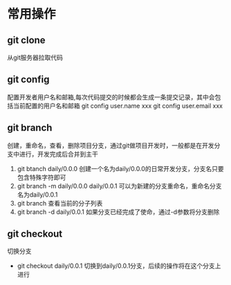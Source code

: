 # 常用操作
## git clone
从git服务器拉取代码

## git config
配置开发者用户名和邮箱,每次代码提交的时候都会生成一条提交记录，其中会包括当前配置的用户名和邮箱
git config user.name xxx
git config user.email xxx

## git branch
创建，重命名，查看，删除项目分支，通过git做项目开发时，一般都是在开发分支中进行，开发完成后合并到主干
1. git btanch daily/0.0.0
创建一个名为daily/0.0.0的日常开发分支，分支名只要包含特殊字符即可
2. git branch  -m daily/0.0.0 daily/0.0.1
可以为新建的分支重命名，重命名分支名为daily/0.0.1
3. git branch
查看当前的分子列表
4. git branch -d daily/0.0.1
如果分支已经完成了使命，通过-d参数将分支删除

## git checkout
切换分支
* git checkout daily/0.0.1
切换到daily/0.0.1分支，后续的操作将在这个分支上进行


